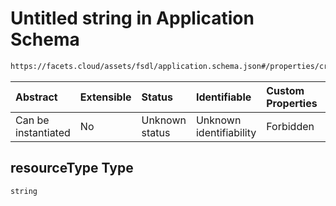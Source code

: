 # Untitled string in Application Schema

```txt
https://facets.cloud/assets/fsdl/application.schema.json#/properties/credentialRequests/properties/cloud/items/0/properties/resourceType
```



| Abstract            | Extensible | Status         | Identifiable            | Custom Properties | Additional Properties | Access Restrictions | Defined In                                                                        |
| :------------------ | :--------- | :------------- | :---------------------- | :---------------- | :-------------------- | :------------------ | :-------------------------------------------------------------------------------- |
| Can be instantiated | No         | Unknown status | Unknown identifiability | Forbidden         | Allowed               | none                | [application.schema.json*](../out/application.schema.json "open original schema") |

## resourceType Type

`string`
